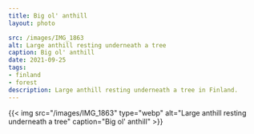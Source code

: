 ```yaml
---
title: Big ol' anthill
layout: photo

src: /images/IMG_1863
alt: Large anthill resting underneath a tree
caption: Big ol' anthill
date: 2021-09-25
tags:
- finland
- forest
description: Large anthill resting underneath a tree in Finland.
---
```


{{< img src="/images/IMG_1863" type="webp" alt="Large anthill resting underneath a tree" caption="Big ol' anthill" >}}
